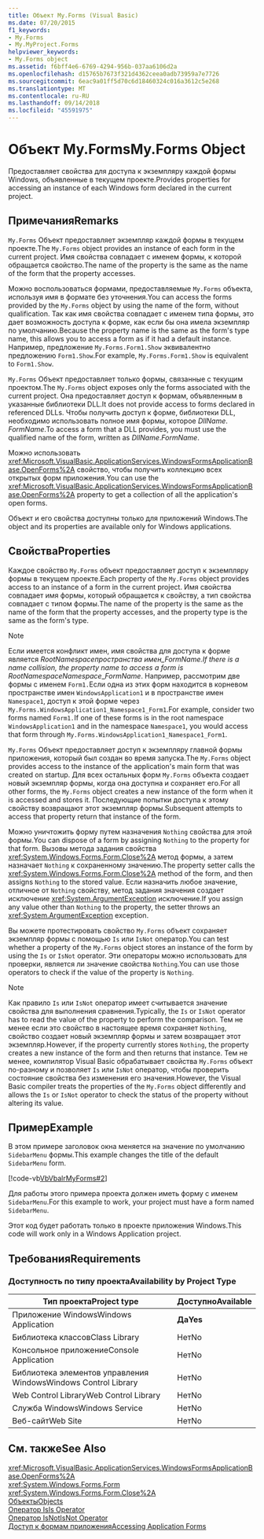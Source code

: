 ```yaml
---
title: Объект My.Forms (Visual Basic)
ms.date: 07/20/2015
f1_keywords:
- My.Forms
- My.MyProject.Forms
helpviewer_keywords:
- My.Forms object
ms.assetid: f6bff4e6-6769-4294-956b-037aa6106d2a
ms.openlocfilehash: d15765b7673f321d4362ceea0adb73959a7e7726
ms.sourcegitcommit: 6eac9a01ff5d70c6d18460324c016a3612c5e268
ms.translationtype: MT
ms.contentlocale: ru-RU
ms.lasthandoff: 09/14/2018
ms.locfileid: "45591975"
---
```

# <a name="myforms-object"></a><span data-ttu-id="32b69-102">Объект My.Forms</span><span class="sxs-lookup"><span data-stu-id="32b69-102">My.Forms Object</span></span>
<span data-ttu-id="32b69-103">Предоставляет свойства для доступа к экземпляру каждой формы Windows, объявленные в текущем проекте.</span><span class="sxs-lookup"><span data-stu-id="32b69-103">Provides properties for accessing an instance of each Windows form declared in the current project.</span></span>  
  
## <a name="remarks"></a><span data-ttu-id="32b69-104">Примечания</span><span class="sxs-lookup"><span data-stu-id="32b69-104">Remarks</span></span>  
 <span data-ttu-id="32b69-105">`My.Forms` Объект предоставляет экземпляр каждой формы в текущем проекте.</span><span class="sxs-lookup"><span data-stu-id="32b69-105">The `My.Forms` object provides an instance of each form in the current project.</span></span> <span data-ttu-id="32b69-106">Имя свойства совпадает с именем формы, к которой обращается свойство.</span><span class="sxs-lookup"><span data-stu-id="32b69-106">The name of the property is the same as the name of the form that the property accesses.</span></span>   
  
 <span data-ttu-id="32b69-107">Можно воспользоваться формами, предоставляемые `My.Forms` объекта, используя имя в формате без уточнения.</span><span class="sxs-lookup"><span data-stu-id="32b69-107">You can access the forms provided by the `My.Forms` object by using the name of the form, without qualification.</span></span> <span data-ttu-id="32b69-108">Так как имя свойства совпадает с именем типа формы, это дает возможность доступа к форме, как если бы она имела экземпляр по умолчанию.</span><span class="sxs-lookup"><span data-stu-id="32b69-108">Because the property name is the same as the form's type name, this allows you to access a form as if it had a default instance.</span></span> <span data-ttu-id="32b69-109">Например, предложение `My.Forms.Form1.Show` эквивалентно предложению `Form1.Show`.</span><span class="sxs-lookup"><span data-stu-id="32b69-109">For example, `My.Forms.Form1.Show` is equivalent to `Form1.Show`.</span></span>  
  
 <span data-ttu-id="32b69-110">`My.Forms` Объект предоставляет только формы, связанные с текущим проектом.</span><span class="sxs-lookup"><span data-stu-id="32b69-110">The `My.Forms` object exposes only the forms associated with the current project.</span></span> <span data-ttu-id="32b69-111">Она предоставляет доступ к формам, объявленным в указанные библиотеки DLL.</span><span class="sxs-lookup"><span data-stu-id="32b69-111">It does not provide access to forms declared in referenced DLLs.</span></span> <span data-ttu-id="32b69-112">Чтобы получить доступ к форме, библиотеки DLL, необходимо использовать полное имя формы, которое *DllName*. *FormName*.</span><span class="sxs-lookup"><span data-stu-id="32b69-112">To access a form that a DLL provides, you must use the qualified name of the form, written as *DllName*.*FormName*.</span></span>  
  
 <span data-ttu-id="32b69-113">Можно использовать <xref:Microsoft.VisualBasic.ApplicationServices.WindowsFormsApplicationBase.OpenForms%2A> свойство, чтобы получить коллекцию всех открытых форм приложения.</span><span class="sxs-lookup"><span data-stu-id="32b69-113">You can use the <xref:Microsoft.VisualBasic.ApplicationServices.WindowsFormsApplicationBase.OpenForms%2A> property to get a collection of all the application's open forms.</span></span>  
  
 <span data-ttu-id="32b69-114">Объект и его свойства доступны только для приложений Windows.</span><span class="sxs-lookup"><span data-stu-id="32b69-114">The object and its properties are available only for Windows applications.</span></span>  
  
## <a name="properties"></a><span data-ttu-id="32b69-115">Свойства</span><span class="sxs-lookup"><span data-stu-id="32b69-115">Properties</span></span>  
 <span data-ttu-id="32b69-116">Каждое свойство `My.Forms` объект предоставляет доступ к экземпляру формы в текущем проекте.</span><span class="sxs-lookup"><span data-stu-id="32b69-116">Each property of the `My.Forms` object provides access to an instance of a form in the current project.</span></span> <span data-ttu-id="32b69-117">Имя свойства совпадает имя формы, который обращается к свойству, а тип свойства совпадает с типом формы.</span><span class="sxs-lookup"><span data-stu-id="32b69-117">The name of the property is the same as the name of the form that the property accesses, and the property type is the same as the form's type.</span></span>  
  
> [!NOTE]
>  <span data-ttu-id="32b69-118">Если имеется конфликт имен, имя свойства для доступа к форме является *RootNamespace*_*пространства имен*\_*FormName*.</span><span class="sxs-lookup"><span data-stu-id="32b69-118">If there is a name collision, the property name to access a form is *RootNamespace*_*Namespace*\_*FormName*.</span></span> <span data-ttu-id="32b69-119">Например, рассмотрим две формы с именем `Form1.`Если одна из этих форм находится в корневом пространстве имен `WindowsApplication1` и в пространстве имен `Namespace1`, доступ к этой форме через `My.Forms.WindowsApplication1_Namespace1_Form1`.</span><span class="sxs-lookup"><span data-stu-id="32b69-119">For example, consider two forms named `Form1.`If one of these forms is in the root namespace `WindowsApplication1` and in the namespace `Namespace1`, you would access that form through `My.Forms.WindowsApplication1_Namespace1_Form1`.</span></span>  
  
 <span data-ttu-id="32b69-120">`My.Forms` Объект предоставляет доступ к экземпляру главной формы приложения, который был создан во время запуска.</span><span class="sxs-lookup"><span data-stu-id="32b69-120">The `My.Forms` object provides access to the instance of the application's main form that was created on startup.</span></span> <span data-ttu-id="32b69-121">Для всех остальных форм `My.Forms` объекта создает новый экземпляр формы, когда она доступна и сохраняет его.</span><span class="sxs-lookup"><span data-stu-id="32b69-121">For all other forms, the `My.Forms` object creates a new instance of the form when it is accessed and stores it.</span></span> <span data-ttu-id="32b69-122">Последующие попытки доступа к этому свойству возвращают этот экземпляр формы.</span><span class="sxs-lookup"><span data-stu-id="32b69-122">Subsequent attempts to access that property return that instance of the form.</span></span>  
  
 <span data-ttu-id="32b69-123">Можно уничтожить форму путем назначения `Nothing` свойства для этой формы.</span><span class="sxs-lookup"><span data-stu-id="32b69-123">You can dispose of a form by assigning `Nothing` to the property for that form.</span></span> <span data-ttu-id="32b69-124">Вызовы метода задания свойства <xref:System.Windows.Forms.Form.Close%2A> метод формы, а затем назначает `Nothing` к сохраненному значению.</span><span class="sxs-lookup"><span data-stu-id="32b69-124">The property setter calls the <xref:System.Windows.Forms.Form.Close%2A> method of the form, and then assigns `Nothing` to the stored value.</span></span> <span data-ttu-id="32b69-125">Если назначить любое значение, отличное от `Nothing` свойству, метод задания значения создает исключение <xref:System.ArgumentException> исключение.</span><span class="sxs-lookup"><span data-stu-id="32b69-125">If you assign any value other than `Nothing` to the property, the setter throws an <xref:System.ArgumentException> exception.</span></span>  
  
 <span data-ttu-id="32b69-126">Вы можете протестировать свойство `My.Forms` объект сохраняет экземпляр формы с помощью `Is` или `IsNot` оператор.</span><span class="sxs-lookup"><span data-stu-id="32b69-126">You can test whether a property of the `My.Forms` object stores an instance of the form by using the `Is` or `IsNot` operator.</span></span> <span data-ttu-id="32b69-127">Эти операторы можно использовать для проверки, является ли значение свойства `Nothing`.</span><span class="sxs-lookup"><span data-stu-id="32b69-127">You can use those operators to check if the value of the property is `Nothing`.</span></span>  
  
> [!NOTE]
>  <span data-ttu-id="32b69-128">Как правило `Is` или `IsNot` оператор имеет считывается значение свойства для выполнения сравнения.</span><span class="sxs-lookup"><span data-stu-id="32b69-128">Typically, the `Is` or `IsNot` operator has to read the value of the property to perform the comparison.</span></span> <span data-ttu-id="32b69-129">Тем не менее если это свойство в настоящее время сохраняет `Nothing`, свойство создает новый экземпляр формы и затем возвращает этот экземпляр.</span><span class="sxs-lookup"><span data-stu-id="32b69-129">However, if the property currently stores `Nothing`, the property creates a new instance of the form and then returns that instance.</span></span> <span data-ttu-id="32b69-130">Тем не менее, компилятор Visual Basic обрабатывает свойства `My.Forms` объект по-разному и позволяет `Is` или `IsNot` оператор, чтобы проверить состояние свойства без изменения его значения.</span><span class="sxs-lookup"><span data-stu-id="32b69-130">However, the Visual Basic compiler treats the properties of the `My.Forms` object differently and allows the `Is` or `IsNot` operator to check the status of the property without altering its value.</span></span>  
  
## <a name="example"></a><span data-ttu-id="32b69-131">Пример</span><span class="sxs-lookup"><span data-stu-id="32b69-131">Example</span></span>  
 <span data-ttu-id="32b69-132">В этом примере заголовок окна меняется на значение по умолчанию `SidebarMenu` формы.</span><span class="sxs-lookup"><span data-stu-id="32b69-132">This example changes the title of the default `SidebarMenu` form.</span></span>  
  
 [!code-vb[VbVbalrMyForms#2](../../../visual-basic/language-reference/objects/codesnippet/VisualBasic/my-forms-object_1.vb)]  
  
 <span data-ttu-id="32b69-133">Для работы этого примера проекта должен иметь форму с именем `SidebarMenu`.</span><span class="sxs-lookup"><span data-stu-id="32b69-133">For this example to work, your project must have a form named `SidebarMenu`.</span></span>  
  
 <span data-ttu-id="32b69-134">Этот код будет работать только в проекте приложения Windows.</span><span class="sxs-lookup"><span data-stu-id="32b69-134">This code will work only in a Windows Application project.</span></span>  
  
## <a name="requirements"></a><span data-ttu-id="32b69-135">Требования</span><span class="sxs-lookup"><span data-stu-id="32b69-135">Requirements</span></span>  
  
### <a name="availability-by-project-type"></a><span data-ttu-id="32b69-136">Доступность по типу проекта</span><span class="sxs-lookup"><span data-stu-id="32b69-136">Availability by Project Type</span></span>  
  
|<span data-ttu-id="32b69-137">Тип проекта</span><span class="sxs-lookup"><span data-stu-id="32b69-137">Project type</span></span>|<span data-ttu-id="32b69-138">Доступно</span><span class="sxs-lookup"><span data-stu-id="32b69-138">Available</span></span>|  
|---|---|  
|<span data-ttu-id="32b69-139">Приложение Windows</span><span class="sxs-lookup"><span data-stu-id="32b69-139">Windows Application</span></span>|<span data-ttu-id="32b69-140">**Да**</span><span class="sxs-lookup"><span data-stu-id="32b69-140">**Yes**</span></span>|  
|<span data-ttu-id="32b69-141">Библиотека классов</span><span class="sxs-lookup"><span data-stu-id="32b69-141">Class Library</span></span>|<span data-ttu-id="32b69-142">Нет</span><span class="sxs-lookup"><span data-stu-id="32b69-142">No</span></span>|  
|<span data-ttu-id="32b69-143">Консольное приложение</span><span class="sxs-lookup"><span data-stu-id="32b69-143">Console Application</span></span>|<span data-ttu-id="32b69-144">Нет</span><span class="sxs-lookup"><span data-stu-id="32b69-144">No</span></span>|  
|<span data-ttu-id="32b69-145">Библиотека элементов управления Windows</span><span class="sxs-lookup"><span data-stu-id="32b69-145">Windows Control Library</span></span>|<span data-ttu-id="32b69-146">Нет</span><span class="sxs-lookup"><span data-stu-id="32b69-146">No</span></span>|  
|<span data-ttu-id="32b69-147">Web Control Library</span><span class="sxs-lookup"><span data-stu-id="32b69-147">Web Control Library</span></span>|<span data-ttu-id="32b69-148">Нет</span><span class="sxs-lookup"><span data-stu-id="32b69-148">No</span></span>|  
|<span data-ttu-id="32b69-149">Служба Windows</span><span class="sxs-lookup"><span data-stu-id="32b69-149">Windows Service</span></span>|<span data-ttu-id="32b69-150">Нет</span><span class="sxs-lookup"><span data-stu-id="32b69-150">No</span></span>|  
|<span data-ttu-id="32b69-151">Веб-сайт</span><span class="sxs-lookup"><span data-stu-id="32b69-151">Web Site</span></span>|<span data-ttu-id="32b69-152">Нет</span><span class="sxs-lookup"><span data-stu-id="32b69-152">No</span></span>|  
  
## <a name="see-also"></a><span data-ttu-id="32b69-153">См. также</span><span class="sxs-lookup"><span data-stu-id="32b69-153">See Also</span></span>  
 <xref:Microsoft.VisualBasic.ApplicationServices.WindowsFormsApplicationBase.OpenForms%2A>  
 <xref:System.Windows.Forms.Form>  
 <xref:System.Windows.Forms.Form.Close%2A>  
 [<span data-ttu-id="32b69-154">Объекты</span><span class="sxs-lookup"><span data-stu-id="32b69-154">Objects</span></span>](../../../visual-basic/language-reference/objects/index.md)  
 [<span data-ttu-id="32b69-155">Оператор Is</span><span class="sxs-lookup"><span data-stu-id="32b69-155">Is Operator</span></span>](../../../visual-basic/language-reference/operators/is-operator.md)  
 [<span data-ttu-id="32b69-156">Оператор IsNot</span><span class="sxs-lookup"><span data-stu-id="32b69-156">IsNot Operator</span></span>](../../../visual-basic/language-reference/operators/isnot-operator.md)  
 [<span data-ttu-id="32b69-157">Доступ к формам приложения</span><span class="sxs-lookup"><span data-stu-id="32b69-157">Accessing Application Forms</span></span>](../../../visual-basic/developing-apps/programming/accessing-application-forms.md)
